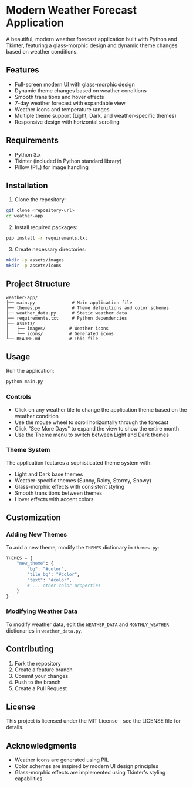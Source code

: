 # Modern Weather Forecast Application

A beautiful, modern weather forecast application built with Python and Tkinter, featuring a glass-morphic design and dynamic theme changes based on weather conditions.

## Features

- Full-screen modern UI with glass-morphic design
- Dynamic theme changes based on weather conditions
- Smooth transitions and hover effects
- 7-day weather forecast with expandable view
- Weather icons and temperature ranges
- Multiple theme support (Light, Dark, and weather-specific themes)
- Responsive design with horizontal scrolling

## Requirements

- Python 3.x
- Tkinter (included in Python standard library)
- Pillow (PIL) for image handling

## Installation

1. Clone the repository:

```bash
git clone <repository-url>
cd weather-app
```

2. Install required packages:

```bash
pip install -r requirements.txt
```

3. Create necessary directories:

```bash
mkdir -p assets/images
mkdir -p assets/icons
```

## Project Structure

```
weather-app/
├── main.py              # Main application file
├── themes.py            # Theme definitions and color schemes
├── weather_data.py      # Static weather data
├── requirements.txt     # Python dependencies
├── assets/
│   ├── images/         # Weather icons
│   └── icons/          # Generated icons
└── README.md           # This file
```

## Usage

Run the application:

```bash
python main.py
```

### Controls

- Click on any weather tile to change the application theme based on the weather condition
- Use the mouse wheel to scroll horizontally through the forecast
- Click "See More Days" to expand the view to show the entire month
- Use the Theme menu to switch between Light and Dark themes

### Theme System

The application features a sophisticated theme system with:

- Light and Dark base themes
- Weather-specific themes (Sunny, Rainy, Stormy, Snowy)
- Glass-morphic effects with consistent styling
- Smooth transitions between themes
- Hover effects with accent colors

## Customization

### Adding New Themes

To add a new theme, modify the `THEMES` dictionary in `themes.py`:

```python
THEMES = {
    "new_theme": {
        "bg": "#color",
        "tile_bg": "#color",
        "text": "#color",
        # ... other color properties
    }
}
```

### Modifying Weather Data

To modify weather data, edit the `WEATHER_DATA` and `MONTHLY_WEATHER` dictionaries in `weather_data.py`.

## Contributing

1. Fork the repository
2. Create a feature branch
3. Commit your changes
4. Push to the branch
5. Create a Pull Request

## License

This project is licensed under the MIT License - see the LICENSE file for details.

## Acknowledgments

- Weather icons are generated using PIL
- Color schemes are inspired by modern UI design principles
- Glass-morphic effects are implemented using Tkinter's styling capabilities
